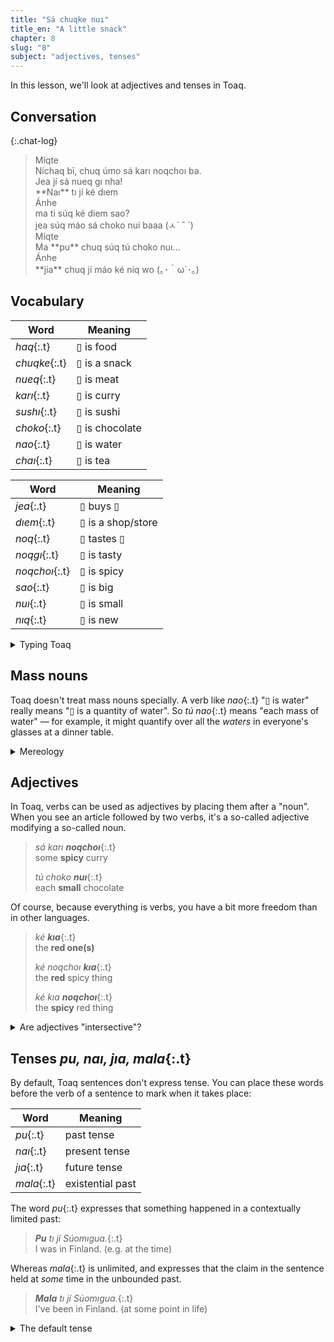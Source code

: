 ```yaml
---
title: "Sá chuqke nuı"
title_en: "A little snack"
chapter: 8
slug: "8"
subject: "adjectives, tenses"
---
```


In this lesson, we'll look at adjectives and tenses in Toaq.

## Conversation

{:.chat-log}
> <div class="send speaker">Míqte
> </div>
> <div class="send bubble" markdown="1">Níchaq bï, chuq úmo sá karı noqchoı ba.
> </div>
> <div class="send bubble" markdown="1">Jea jí sá nueq gı nha!
> </div>
> <div class="send bubble" markdown="1">**Naı** tı jí ké dıem
> </div>
>
> <div class="recv speaker">Ánhe
> </div>
> <div class="recv bubble" markdown="1">ma ti súq ké diem sao?
> </div>
> <div class="recv bubble" markdown="1">jea súq máo sá choko nui baaa (ㅅ´ ˘ `)
> </div>
>
> <div class="send speaker">Míqte
> </div>
> <div class="send bubble" markdown="1">Ma **pu** chuq súq tú choko nuı...
> </div>
>
> <div class="recv speaker">Ánhe
> </div>
> <div class="recv bubble" markdown="1">**jia** chuq jí máo ké niq wo (｡･｀ω´･｡)
> </div>

## Vocabulary

<div class="side-by-side" markdown="1">

| Word | Meaning |
| --- | --- |
| _haq_{:.t} | ▯ is food |
| _chuqke_{:.t} | ▯ is a snack |
| _nueq_{:.t} | ▯ is meat |
| _karı_{:.t} | ▯ is curry |
| _sushı_{:.t} | ▯ is sushi |
| _choko_{:.t} | ▯ is chocolate |
| _nao_{:.t} | ▯ is water |
| _chaı_{:.t} | ▯ is tea |

| Word | Meaning |
| --- | --- |
| _jea_{:.t} | ▯ buys ▯ |
| _dıem_{:.t} | ▯ is a shop/store |
| _noq_{:.t} | ▯ tastes ▯ |
| _noqgı_{:.t} | ▯ is tasty |
| _noqchoı_{:.t} | ▯ is spicy |
| _sao_{:.t} | ▯ is big |
| _nuı_{:.t} | ▯ is small |
| _nıq_{:.t} | ▯ is new |

<!-- | _hoeıhaq_{:.t} | ▯ is breakfast | -->
<!-- | _chuhaq_{:.t} | ▯ is lunch | -->
<!-- | _seumhaq_{:.t} | ▯ is dinner | -->
<!-- | _nam_{:.t} | ▯ is bread | -->
<!-- | _feaq_{:.t} | ▯ is rice | -->
<!--  -->
<!-- | Word | Meaning | -->
<!-- | --- | --- | -->
<!-- | _zeo_{:.t} | ▯ is fruit | -->
<!-- | _maoja_{:.t} | ▯ is a banana | -->
<!-- | _maqkaı_{:.t} | ▯ is a mango | -->
<!-- | _shamu_{:.t} | ▯ is an apple | -->
<!-- | _noaı_{:.t} | ▯ is milk | -->
<!-- | _kafe_{:.t} | ▯ is coffee | -->
<!-- | _zeoze_{:.t} | ▯ is juice | -->
<!-- | _bıra_{:.t} | ▯ is beer | -->
<!-- | _geo_{:.t} | ▯ is old (in age) | -->
<!-- | _nıo_{:.t} | ▯ is young | -->
<!-- | _zem_{:.t} | ▯ is old (familiar) | -->

</div>

<details class="aside culture" markdown="1">
<summary>Typing Toaq</summary>
Toaq typists are sometimes in a hurry, and not all devices make it easy to write Toaq properly. It's common to see the letter _ı_{:.t} written with a dot: _jia_{:.t} instead of _jıa_{:.t}, as in Ánhe's texts above.

The letter _ꝡ_{:.t} can be even trickier to type. You'll often see _v_{:.t}, _w_{:.t}, _y_{:.t}, or _vy_{:.t} used in its place.

Tones might be omitted in a hurry, or spelled with digits --- _níchaq bï_{:.t} can become _nichaq2 bi3_{:.t} or just _nichaq bi_{:.t}. There's an article explaining various [input methods](https://toaq.me/Input_methods) on the Toaq Wiki.
</details>

## Mass nouns

Toaq doesn't treat mass nouns specially. A verb like _nao_{:.t} "▯ is water" really means "▯ is a quantity of water". So _tú nao_{:.t} means "each mass of water" — for example, it might quantify over all the _waters_ in everyone's glasses at a dinner table.

<details class="aside semantics" markdown="1">
<summary>Mereology</summary>
TODO: no idea what I wanna write here tbh
</details>

## Adjectives

In Toaq, verbs can be used as adjectives by placing them after a "noun". When you see an article followed by two verbs, it's a so-called adjective modifying a so-called noun.

> _sá karı **noqchoı**_{:.t}<br>
> some **spicy** curry
>
> _tú choko **nuı**_{:.t}<br>
> each **small** chocolate

Of course, because everything is verbs, you have a bit more freedom than in other languages.

> _ké **kıa**_{:.t}<br>
> the **red one(s)**
>
> _ké noqchoı **kıa**_{:.t}<br>
> the **red** spicy thing
>
> _ké kıa **noqchoı**_{:.t}<br>
> the **spicy** red thing

<details class="aside semantics" markdown="1">
<summary>Are adjectives "intersective"?</summary>
It makes sense to point at an elephant and say "this is a small elephant", but it's a bit strange to call it a "small animal", right?

The meaning of _sá elu nuı_{:.t} (a small elephant) might not be as simple as "_x_ is an elephant and _x_ is small." Rather, there's a notion of being "small for an elephant" that this phrase captures. We say that adjectives do the same thing in Toaq.

Linguists call adjectives like _small_ **non-intersective**. Other adjectives, like _red_, are **intersective**, meaning that a "red house" really is simply a house which is red.
</details>

## Tenses _pu, naı, jıa, mala_{:.t}

By default, Toaq sentences don't express tense. You can place these words before the verb of a sentence to mark when it takes place:

| Word | Meaning |
| --- | --- |
| _pu_{:.t} | past tense |
| _naı_{:.t} | present tense |
| _jıa_{:.t} | future tense |
| _mala_{:.t} | existential past |

The word _pu_{:.t} expresses that something happened in a contextually limited past:

> _**Pu** tı jí Súomıgua._{:.t}<br>
> I was in Finland. (e.g. at the time)

Whereas _mala_{:.t} is unlimited, and expresses that the claim in the sentence held at _some_ time in the unbounded past.

> _**Mala** tı jí Súomıgua._{:.t}<br>
> I've been in Finland. (at some point in life)

<details class="aside semantics" markdown="1">
<summary>The default tense</summary>

The default tense is a "vague, definite time reference." Wait, how can it be both vague _and_ definite?! Let's look at an example.

> _Chuq jí ké sushı._{:.t}<br>
> (At time _t_,) I eat the sushi.

It's definite, in the sense that we constrain the existence of the eating-event to some time _t_ that we have in mind, but it's also vague, in that we don't say when this time _t_ is.

The default tense has a spoken form, too: _tuom_{:.t}. But it's rarely used — mostly just when doing Toaqology.

The difference between _pu_{:.t} and _mala_{:.t} is that _pu_{:.t} only adds the detail that this vague, definite time _t_ is in the past, whereas _mala_{:.t} introduces an existential quantifier.

> _**Pu** chuq jí ké sushı._{:.t}<br>
> (At time _t_, **which is in the past**,) I eat the sushi.

> _**Mala** chuq jí ké sushı._{:.t}<br>
> **There exists a past time _t_, at which** I eat the sushi.

</details>
